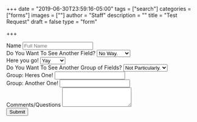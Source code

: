 +++
date = "2019-06-30T23:59:16-05:00"
tags = ["search"]
categories = ["forms"]
images = [""]
author = "Staff"
description = ""
title = "Test Request"
draft = false
type = "form"

+++

<form class="p-3">
  <div class="form-group">
    <label for="name">Name</label>
    <input type="text" class="form-control" id="name" placeholder="Full Name">
  </div>
  <div class="form-group">
    <label for="seeAnotherField">Do You Want To See Another Field?</label>
    <select class="form-control" id="seeAnotherField">
          <option value="no">No Way.</option>
          <option value="yes">Absolutely!</option>
    </select>
  </div>
  <div class="form-group" id="otherFieldDiv">
    <label for="otherField">Here you go!</label>
    <select class="form-control" id="otherField">
      <option>Yay</option>
      <option>Woo</option>
      <option>Hazah</option>
      <option>Yipee</option>
      <option>Hoorah</option>
    </select>
  </div>
  <div class="form-group">
    <label for="seeAnotherFieldGroup">Do You Want To See Another Group of Fields?</label>
    <select class="form-control" id="seeAnotherFieldGroup">
          <option value="no">Not Particularly.</option>
          <option value="yes">I Guess!</option>
    </select>
  </div>
  <div class="form-group" id="otherFieldGroupDiv">
   <div class="row">
    <div class="col-6">
      <label for="otherField1">Group: Heres One!</label>
      <input type="text" class="form-control w-100" id="otherField1">
    </div>
    <div class="col-6">
      <label for="otherField2">Group: Another One!</label>
      <input type="text" class="form-control w-100" id="otherField2">
    </div>
   
   </div>
    

  </div>
  <div class="form-group">
    <label for="comments">Comments/Questions</label>
    <textarea class="form-control" id="comments" rows="3"></textarea>
  </div>
  <button type="submit" class="btn btn-primary">Submit</button>
</form>

<script>
$("#seeAnotherField").change(function() {
  if ($(this).val() == "yes") {
    $('#otherFieldDiv').show();
    $('#otherField').attr('required','');
    $('#otherField').attr('data-error', 'This field is required.');
  } else {
    $('#otherFieldDiv').hide();
    $('#otherField').removeAttr('required');
    $('#otherField').removeAttr('data-error');				
  }
});

$("#seeAnotherField").trigger("change");
		
$("#seeAnotherFieldGroup").change(function() {
  if ($(this).val() == "yes") {
    $('#otherFieldGroupDiv').show();
    $('#otherField1').attr('required','');
    $('#otherField1').attr('data-error', 'This field is required.');
    $('#otherField2').attr('required','');
    $('#otherField2').attr('data-error', 'This field is required.');
  } else {
    $('#otherFieldGroupDiv').hide();
    $('#otherField1').removeAttr('required');
    $('#otherField1').removeAttr('data-error');
    $('#otherField2').removeAttr('required');
    $('#otherField2').removeAttr('data-error');	
  }
});

$("#seeAnotherFieldGroup").trigger("change");

</script>
